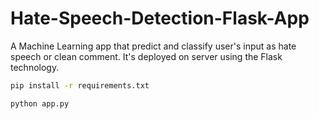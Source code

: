 # Hate-Speech-Detection-Flask-App
A Machine Learning app that predict and classify user's input as hate speech or clean comment. It's deployed on server using the Flask technology.

```bash
pip install -r requirements.txt
```

```bash
python app.py
```
